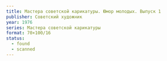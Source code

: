 ```yaml
---
title: Мастера советской карикатуры. Юмор молодых. Выпуск 1
publisher: Советский художник
year: 1976
series: Мастера советской карикатуры
format: 70×100/16
status:
  - found
  - scanned
---
```


